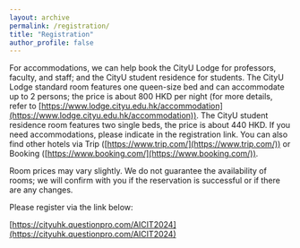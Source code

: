 ```yaml
---
layout: archive
permalink: /registration/
title: "Registration"
author_profile: false
---
```


For accommodations, we can help book the CityU Lodge for professors, faculty, and staff; and the CityU student residence for students. The CityU Lodge standard room features one queen-size bed and can accommodate up to 2 persons; the price is about 800 HKD per night (for more details, refer to [https://www.lodge.cityu.edu.hk/accommodation](https://www.lodge.cityu.edu.hk/accommodation)). The CityU student residence room features two single beds, the price is about 440 HKD. If you need accommodations, please indicate in the registration link. You can also find other hotels via Trip ([https://www.trip.com/](https://www.trip.com/)) or Booking ([https://www.booking.com/](https://www.booking.com/)).

Room prices may vary slightly. We do not guarantee the availability of rooms; we will confirm with you if the reservation is successful or if there are any changes.



Please register via the link below:

[https://cityuhk.questionpro.com/AICIT2024](https://cityuhk.questionpro.com/AICIT2024)
